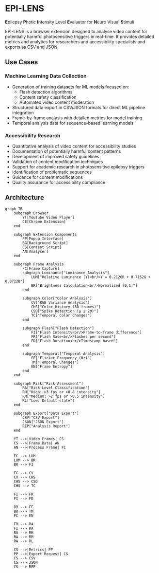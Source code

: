 # EPI-LENS
**E**pilepsy **P**hotic **I**ntensity **L**evel **E**valuator for **N**euro Visual **S**timuli

EPI-LENS is a browser extension designed to analyse video content for potentially harmful photosensitive triggers in real-time. It provides detailed metrics and analytics for researchers and accessibility specialists and exports as CSV and JSON.

## Use Cases

### Machine Learning Data Collection
- Generation of training datasets for ML models focused on:
  - Flash detection algorithms
  - Content safety classification
  - Automated video content moderation
- Structured data export in CSV/JSON formats for direct ML pipeline integration
- Frame-by-frame analysis with detailed metrics for model training
- Temporal analysis data for sequence-based learning models

### Accessibility Research
- Quantitative analysis of video content for accessibility studies
- Documentation of potentially harmful content patterns
- Development of improved safety guidelines
- Validation of content modification techniques
- Support for academic research in photosensitive epilepsy triggers
- Identification of problematic sequences
- Guidance for content modifications
- Quality assurance for accessibility compliance

## Architecture 
```mermaid
graph TB
    subgraph Browser
        YT[YouTube Video Player]
        CE[Chrome Extension]
    end

    subgraph Extension Components
        PP[Popup Interface]
        BG[Background Script]
        CS[Content Script]
        AN[Analyser]
    end

    subgraph Frame Analysis
        FC[Frame Capture]
        subgraph Luminance["Luminance Analysis"]
            LUM["Relative Luminance (Y)<br/>Y = 0.2126R + 0.7152G + 0.0722B"]
            BR["Brightness Calculation<br/>Normalized [0,1]"]
        end

        subgraph Color["Color Analysis"]
            CV["RGB Variance Analysis"]
            CHS["Color History (30 frames)"]
            CSD["Spike Detection (μ ± 2σ)"]
            TC["Temporal Color Changes"]
        end

        subgraph Flash["Flash Detection"]
            FI["Flash Intensity<br/>Frame-to-frame difference"]
            FR["Flash Rate<br/>Flashes per second"]
            FD["Flash Duration<br/>Timestamp-based"]
        end

        subgraph Temporal["Temporal Analysis"]
            FF["Flicker Frequency (Hz)"]
            TM["Temporal Changes"]
            EN["Frame Entropy"]
        end
    end

    subgraph Risk["Risk Assessment"]
        RA["Risk Level Classification"]
        RH["High: >3 fps or >0.8 intensity"]
        RM["Medium: >2 fps or >0.5 intensity"]
        RL["Low: Default state"]
    end

    subgraph Export["Data Export"]
        CSV["CSV Export"]
        JSON["JSON Export"]
        REP["Analysis Report"]
    end

    YT -->|Video Frames| CS
    CS -->|Frame Data| AN
    AN -->|Process Frame| FC

    FC --> LUM
    LUM --> BR
    BR --> FI

    FC --> CV
    CV --> CHS
    CHS --> CSD
    CHS --> TC

    FI --> FR
    FI --> FD

    BR --> FF
    BR --> TM
    FC --> EN

    FR --> RA
    FI --> RA
    RA --> RH
    RA --> RM
    RA --> RL

    CS -->|Metrics| PP
    PP -->|Export Request| CS
    CS --> CSV
    CS --> JSON
    CS --> REP
```

